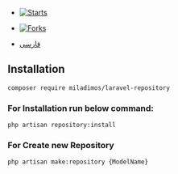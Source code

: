- [![Starts](https://img.shields.io/github/stars/miladimos/laravel-repository?style=flat&logo=github)](https://github.com/miladimos/laravel-repository/forks)
- [![Forks](https://img.shields.io/github/forks/miladimos/laravel-repository?style=flat&logo=github)](https://github.com/miladimos/laravel-repository/stargazers)

- [فارسی](README.md)

## Installation

``composer require miladimos/laravel-repository``


### For Installation run below command: 

``php artisan repository:install``


### For Create new Repository 

``php artisan make:repository {ModelName}``
